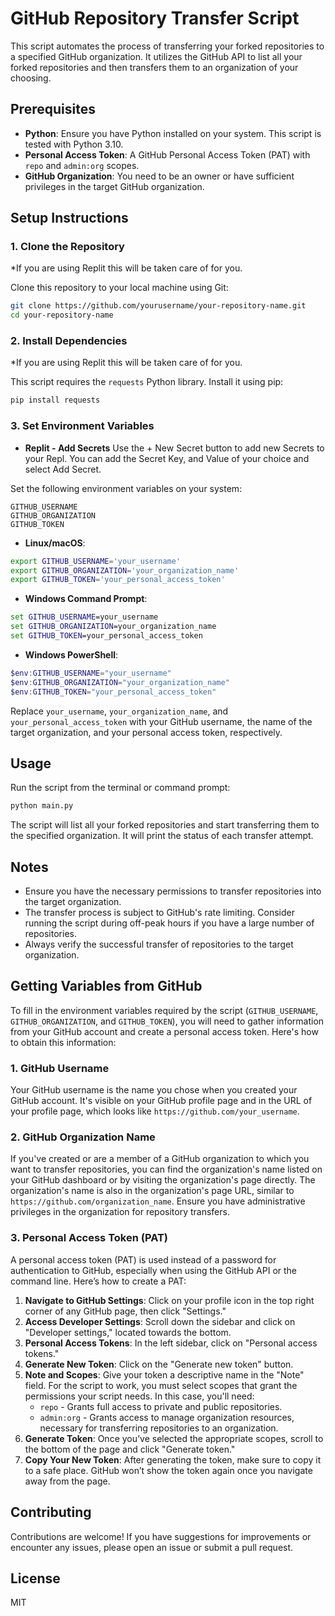 # GitHub Repository Transfer Script

This script automates the process of transferring your forked repositories to a specified GitHub organization. It utilizes the GitHub API to list all your forked repositories and then transfers them to an organization of your choosing.

## Prerequisites

- **Python**: Ensure you have Python installed on your system. This script is tested with Python 3.10.
- **Personal Access Token**: A GitHub Personal Access Token (PAT) with `repo` and `admin:org` scopes.
- **GitHub Organization**: You need to be an owner or have sufficient privileges in the target GitHub organization.

## Setup Instructions

### 1. Clone the Repository
*If you are using Replit this will be taken care of for you.

Clone this repository to your local machine using Git:

```bash
git clone https://github.com/yourusername/your-repository-name.git
cd your-repository-name
```

### 2. Install Dependencies
*If you are using Replit this will be taken care of for you.

This script requires the `requests` Python library. Install it using pip:

```bash
pip install requests
```

### 3. Set Environment Variables

- **Replit - Add Secrets**
Use the + New Secret button to add new Secrets to your Repl. You can add the Secret Key, and Value of your choice and select Add Secret.

Set the following environment variables on your system:
```
GITHUB_USERNAME
GITHUB_ORGANIZATION
GITHUB_TOKEN
```

- **Linux/macOS**:

```bash
export GITHUB_USERNAME='your_username'
export GITHUB_ORGANIZATION='your_organization_name'
export GITHUB_TOKEN='your_personal_access_token'
```

- **Windows Command Prompt**:

```cmd
set GITHUB_USERNAME=your_username
set GITHUB_ORGANIZATION=your_organization_name
set GITHUB_TOKEN=your_personal_access_token
```

- **Windows PowerShell**:

```powershell
$env:GITHUB_USERNAME="your_username"
$env:GITHUB_ORGANIZATION="your_organization_name"
$env:GITHUB_TOKEN="your_personal_access_token"
```

Replace `your_username`, `your_organization_name`, and `your_personal_access_token` with your GitHub username, the name of the target organization, and your personal access token, respectively.

## Usage

Run the script from the terminal or command prompt:

```bash
python main.py
```

The script will list all your forked repositories and start transferring them to the specified organization. It will print the status of each transfer attempt.

## Notes

- Ensure you have the necessary permissions to transfer repositories into the target organization.
- The transfer process is subject to GitHub's rate limiting. Consider running the script during off-peak hours if you have a large number of repositories.
- Always verify the successful transfer of repositories to the target organization.

## Getting Variables from GitHub
To fill in the environment variables required by the script (`GITHUB_USERNAME`, `GITHUB_ORGANIZATION`, and `GITHUB_TOKEN`), you will need to gather information from your GitHub account and create a personal access token. Here's how to obtain this information:

### 1\. **GitHub Username**

Your GitHub username is the name you chose when you created your GitHub account. It's visible on your GitHub profile page and in the URL of your profile page, which looks like `https://github.com/your_username`.

### 2\. **GitHub Organization Name**

If you've created or are a member of a GitHub organization to which you want to transfer repositories, you can find the organization's name listed on your GitHub dashboard or by visiting the organization's page directly. The organization's name is also in the organization's page URL, similar to `https://github.com/organization_name`. Ensure you have administrative privileges in the organization for repository transfers.

### 3\. **Personal Access Token (PAT)**

A personal access token (PAT) is used instead of a password for authentication to GitHub, especially when using the GitHub API or the command line. Here’s how to create a PAT:

1.  **Navigate to GitHub Settings**: Click on your profile icon in the top right corner of any GitHub page, then click "Settings."
2.  **Access Developer Settings**: Scroll down the sidebar and click on "Developer settings," located towards the bottom.
3.  **Personal Access Tokens**: In the left sidebar, click on "Personal access tokens."
4.  **Generate New Token**: Click on the "Generate new token" button.
5.  **Note and Scopes**: Give your token a descriptive name in the "Note" field. For the script to work, you must select scopes that grant the permissions your script needs. In this case, you'll need:
    *   `repo` - Grants full access to private and public repositories.
    *   `admin:org` - Grants access to manage organization resources, necessary for transferring repositories to an organization.
6.  **Generate Token**: Once you’ve selected the appropriate scopes, scroll to the bottom of the page and click "Generate token."
7.  **Copy Your New Token**: After generating the token, make sure to copy it to a safe place. GitHub won’t show the token again once you navigate away from the page.



## Contributing

Contributions are welcome! If you have suggestions for improvements or encounter any issues, please open an issue or submit a pull request.

## License

MIT
